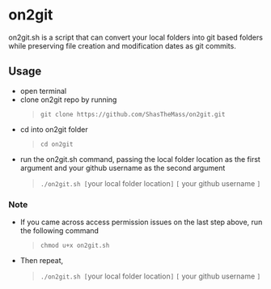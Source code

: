 # on2git
on2git.sh is a script that can convert your local folders into git based folders while preserving file creation and modification dates as git commits.

## Usage
- open terminal
- clone on2git repo by running 
	> `git clone https://github.com/ShasTheMass/on2git.git`
- cd into on2git folder
	> `cd on2git`
- run the on2git.sh command, passing the local folder location as the first argument and your github username as the second argument
	> `./on2git.sh [`your local folder location`]` `[` your github username `]`


### Note
- If you came across access permission issues on the last step above, run the following command
	> `chmod u+x on2git.sh`
- Then repeat,
	> `./on2git.sh [`your local folder location`]` `[` your github username `]`

